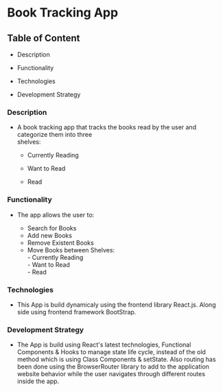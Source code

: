 # Book Tracking App

## Table of Content

- Description

- Functionality

- Technologies

- Development Strategy


### Description

- A book tracking app that tracks the books read by the user and categorize them into three <br/>
 shelves:

    * Currently Reading

    * Want to Read

    * Read


### Functionality 

- The app allows the user to:

    * Search for Books
    * Add new Books
    * Remove Existent Books
    * Move Books between Shelves:<br/> - Currently Reading <br/> - Want to Read <br/> - Read


### Technologies

- This App is build dynamicaly using the frontend library React.js. Along side using frontend framework BootStrap.  


### Development Strategy

- The App is build using React's latest technologies, Functional Components & Hooks to manage  state life cycle, instead of the old method which is using Class Components & setState. Also routing has been done using the BrowserRouter library to add to the application website behavior while the user navigates through different routes inside the app.


                                